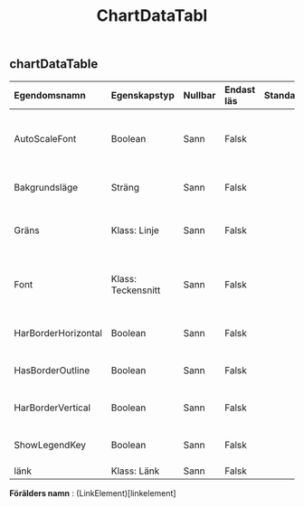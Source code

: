 ﻿---
title: ChartDataTabl
second_title: Aspose.Cells Cloud Documen
type: docs
url: /sv/specification/model/chartdatatable/
description: "Aspose.Cells Molnmodellspecifikation: ChartDataTable. Hantera enkelt Excel och andra kalkylarksdokument med funktioner som att öppna, generera, redigera, dela, slå samman, jämföra och konvertera"
weight: 50
---
## **chartDataTable**

 

| Egendomsnamn| Egenskapstyp| Nullbar| Endast läs| Standardvärde| Beskrivning|
|:- |:- |:- |:- |:- |:- |
| AutoScaleFont| Boolean| Sann| Falsk||Sant om texten i objektet ändrar teckenstorlek när objektstorleken ändras. Standardvärdet är True.|
| Bakgrundsläge| Sträng| Sann| Falsk|| Hämtar och ställer in visningsläget för bakgrunden|
| Gräns| Klass: Linje| Sann| Falsk|| Returnerar ett Border-objekt som representerar objektets kant|
| Font| Klass: Teckensnitt| Sann| Falsk|| Hämtar ett objekt som representerar teckensnittsinställningen för den angivna diagramdatatabellen.|
| HarBorderHorizontal| Boolean| Sann| Falsk|| Sant om diagramdatatabellen har horisontella cellkanter|
| HasBorderOutline| Boolean| Sann| Falsk|| Sant om diagramdatatabellen har konturgränser|
| HarBorderVertical| Boolean| Sann| Falsk|| Sant om diagramdatatabellen har vertikala cellkanter|
| ShowLegendKey| Boolean| Sann| Falsk|| Sant om nyckeln för dataetikettförklaringen är synlig.|
| länk| Klass: Länk| Sann| Falsk|||

**Förälders namn** : (LinkElement)[linkelement]
